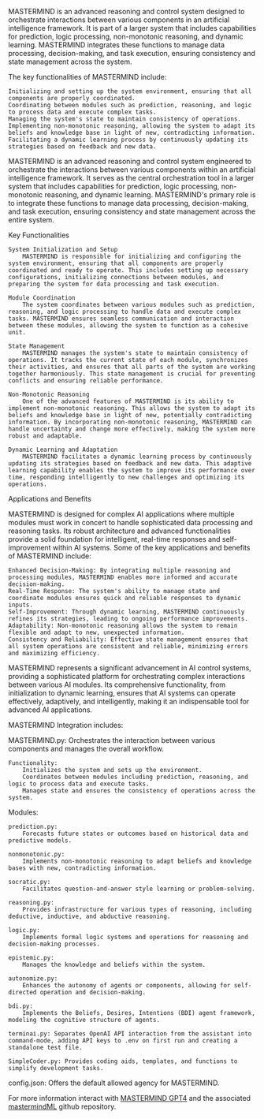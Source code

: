 MASTERMIND is an advanced reasoning and control system designed to orchestrate interactions between various components in an artificial intelligence framework. It is part of a larger system that includes capabilities for prediction, logic processing, non-monotonic reasoning, and dynamic learning. MASTERMIND integrates these functions to manage data processing, decision-making, and task execution, ensuring consistency and state management across the system.

The key functionalities of MASTERMIND include:

    Initializing and setting up the system environment, ensuring that all components are properly coordinated.
    Coordinating between modules such as prediction, reasoning, and logic to process data and execute complex tasks.
    Managing the system's state to maintain consistency of operations.
    Implementing non-monotonic reasoning, allowing the system to adapt its beliefs and knowledge base in light of new, contradicting information.
    Facilitating a dynamic learning process by continuously updating its strategies based on feedback and new data.

MASTERMIND is an advanced reasoning and control system engineered to orchestrate the interactions between various components within an artificial intelligence framework. It serves as the central orchestration tool in a larger system that includes capabilities for prediction, logic processing, non-monotonic reasoning, and dynamic learning. MASTERMIND's primary role is to integrate these functions to manage data processing, decision-making, and task execution, ensuring consistency and state management across the entire system.

Key Functionalities

    System Initialization and Setup
        MASTERMIND is responsible for initializing and configuring the system environment, ensuring that all components are properly coordinated and ready to operate. This includes setting up necessary configurations, initializing connections between modules, and preparing the system for data processing and task execution.

    Module Coordination
        The system coordinates between various modules such as prediction, reasoning, and logic processing to handle data and execute complex tasks. MASTERMIND ensures seamless communication and interaction between these modules, allowing the system to function as a cohesive unit.

    State Management
        MASTERMIND manages the system's state to maintain consistency of operations. It tracks the current state of each module, synchronizes their activities, and ensures that all parts of the system are working together harmoniously. This state management is crucial for preventing conflicts and ensuring reliable performance.

    Non-Monotonic Reasoning
        One of the advanced features of MASTERMIND is its ability to implement non-monotonic reasoning. This allows the system to adapt its beliefs and knowledge base in light of new, potentially contradicting information. By incorporating non-monotonic reasoning, MASTERMIND can handle uncertainty and change more effectively, making the system more robust and adaptable.

    Dynamic Learning and Adaptation
        MASTERMIND facilitates a dynamic learning process by continuously updating its strategies based on feedback and new data. This adaptive learning capability enables the system to improve its performance over time, responding intelligently to new challenges and optimizing its operations.

Applications and Benefits

MASTERMIND is designed for complex AI applications where multiple modules must work in concert to handle sophisticated data processing and reasoning tasks. Its robust architecture and advanced functionalities provide a solid foundation for intelligent, real-time responses and self-improvement within AI systems. Some of the key applications and benefits of MASTERMIND include:

    Enhanced Decision-Making: By integrating multiple reasoning and processing modules, MASTERMIND enables more informed and accurate decision-making.
    Real-Time Response: The system's ability to manage state and coordinate modules ensures quick and reliable responses to dynamic inputs.
    Self-Improvement: Through dynamic learning, MASTERMIND continuously refines its strategies, leading to ongoing performance improvements.
    Adaptability: Non-monotonic reasoning allows the system to remain flexible and adapt to new, unexpected information.
    Consistency and Reliability: Effective state management ensures that all system operations are consistent and reliable, minimizing errors and maximizing efficiency.

MASTERMIND represents a significant advancement in AI control systems, providing a sophisticated platform for orchestrating complex interactions between various AI modules. Its comprehensive functionality, from initialization to dynamic learning, ensures that AI systems can operate effectively, adaptively, and intelligently, making it an indispensable tool for advanced AI applications.

MASTERMIND Integration includes:

MASTERMIND.py: Orchestrates the interaction between various components and manages the overall workflow.

    Functionality:
        Initializes the system and sets up the environment.
        Coordinates between modules including prediction, reasoning, and logic to process data and execute tasks.
        Manages state and ensures the consistency of operations across the system.

Modules:

    prediction.py:
        Forecasts future states or outcomes based on historical data and predictive models.

    nonmonotonic.py:
        Implements non-monotonic reasoning to adapt beliefs and knowledge bases with new, contradicting information.

    socratic.py:
        Facilitates question-and-answer style learning or problem-solving.

    reasoning.py:
        Provides infrastructure for various types of reasoning, including deductive, inductive, and abductive reasoning.

    logic.py:
        Implements formal logic systems and operations for reasoning and decision-making processes.

    epistemic.py:
        Manages the knowledge and beliefs within the system.

    autonomize.py:
        Enhances the autonomy of agents or components, allowing for self-directed operation and decision-making.

    bdi.py:
        Implements the Beliefs, Desires, Intentions (BDI) agent framework, modeling the cognitive structure of agents.

    terminai.py: Separates OpenAI API interaction from the assistant into command-mode, adding API keys to .env on first run and creating a standalone test file.

    SimpleCoder.py: Provides coding aids, templates, and functions to simplify development tasks.

config.json: Offers the default allowed agency for MASTERMIND.

For more information interact with <a href="https://chatgpt.com/g/g-NO8ax8aMU-mastermind">MASTERMIND GPT4</a> and the associated <a href="https://github.com/mastermindML/">mastermindML</a> github repository.
